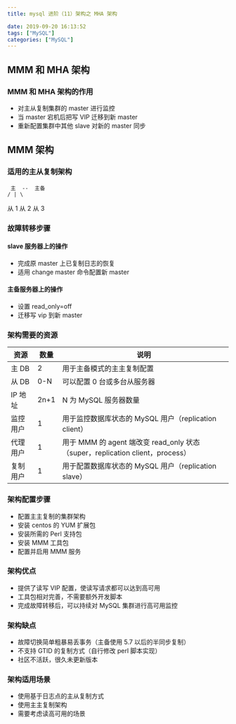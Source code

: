 ```yaml
---
title: mysql 进阶（11）架构之 MHA 架构

date: 2019-09-20 16:13:52
tags: ["MySQL"]
categories: ["MySQL"]
---
```


## MMM 和 MHA 架构

### MMM 和 MHA 架构的作用

* 对主从复制集群的 master 进行监控
* 当 master 宕机后把写 VIP 迁移到新 master
* 重新配置集群中其他 slave 对新的 master 同步

## MMM 架构

### 适用的主从复制架构

     主  --  主备
    / | \
 从 1 从 2 从 3

### 故障转移步骤

#### slave 服务器上的操作

- 完成原 master 上已复制日志的恢复
- 适用 change master 命令配置新 master

#### 主备服务器上的操作

- 设置 read_only=off
- 迁移写 vip 到新 master

### 架构需要的资源

|资源| 数量|说明|
|-|-|-|
|主 DB|2|用于主备模式的主主复制配置|
|从 DB|0-N|可以配置 0 台或多台从服务器|
|IP 地址|2n+1|N 为 MySQL 服务器数量|
|监控用户|1|用于监控数据库状态的 MySQL 用户（replication client）
|代理用户|1|用于 MMM 的 agent 端改变 read_only 状态（super，replication client，process）|
|复制用户|1|用于配置数据库状态的 MySQL 用户（replication slave）|

### 架构配置步骤

- 配置主主复制的集群架构
- 安装 centos 的 YUM 扩展包
- 安装所需的 Perl 支持包
- 安装 MMM 工具包
- 配置并启用 MMM 服务

### 架构优点

- 提供了读写 VIP 配置，使读写请求都可以达到高可用
- 工具包相对完善，不需要额外开发脚本
- 完成故障转移后，可以持续对 MySQL 集群进行高可用监控

### 架构缺点

- 故障切换简单粗暴易丢事务（主备使用 5.7 以后的半同步复制）
- 不支持 GTID 的复制方式（自行修改 perl 脚本实现）
- 社区不活跃，很久未更新版本

### 架构适用场景

- 使用基于日志点的主从复制方式
- 使用主主复制架构
- 需要考虑读高可用的场景
